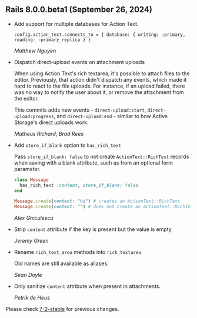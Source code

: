 ## Rails 8.0.0.beta1 (September 26, 2024) ##

*   Add support for multiple databases for Action Text.

    `config.action_text.connects_to = { database: { writing: :primary, reading: :primary_replica } }`

    *Matthew Nguyen*

*   Dispatch direct-upload events on attachment uploads

    When using Action Text's rich textarea,  it's possible to attach files to the
    editor. Previously, that action didn't dispatch any events, which made it hard
    to react to the file uploads. For instance, if an upload failed, there was no
    way to notify the user about it, or remove the attachment from the editor.

    This commits adds new events - `direct-upload:start`, `direct-upload:progress`,
    and `direct-upload:end` - similar to how Active Storage's direct uploads work.

    *Matheus Richard*, *Brad Rees*

*   Add `store_if_blank` option to `has_rich_text`

    Pass `store_if_blank: false` to not create `ActionText::RichText` records when saving with a blank attribute, such as from an optional form parameter.

    ```ruby
    class Message
      has_rich_text :content, store_if_blank: false
    end

    Message.create(content: "hi") # creates an ActionText::RichText
    Message.create(content: "") # does not create an ActionText::RichText
    ```

    *Alex Ghiculescu*

*   Strip `content` attribute if the key is present but the value is empty

    *Jeremy Green*

*   Rename `rich_text_area` methods into `rich_textarea`

    Old names are still available as aliases.

    *Sean Doyle*

*   Only sanitize `content` attribute when present in attachments.

    *Petrik de Heus*

Please check [7-2-stable](https://github.com/rails/rails/blob/7-2-stable/actiontext/CHANGELOG.md) for previous changes.

